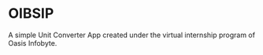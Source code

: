 # OIBSIP
A simple Unit Converter App created under the virtual internship program of Oasis Infobyte.
